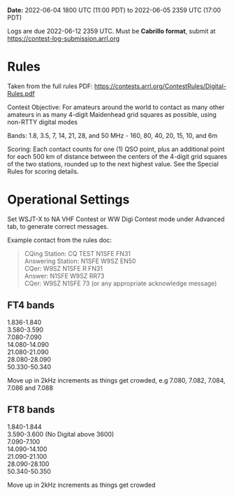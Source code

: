 
**Date:** 2022-06-04 1800 UTC (11:00 PDT) to 2022-06-05 2359 UTC (17:00 PDT)

Logs are due 2022-06-12 2359 UTC. Must be **Cabrillo format**, submit at https://contest-log-submission.arrl.org

# Rules
Taken from the full rules PDF: https://contests.arrl.org/ContestRules/Digital-Rules.pdf

Contest Objective: For amateurs around the world to contact as many other amateurs in as many 4-digit Maidenhead grid squares as possible, using non-RTTY digital modes

Bands: 1.8, 3.5, 7, 14, 21, 28, and 50 MHz - 160, 80, 40, 20, 15, 10, and 6m

Scoring: Each contact counts for one (1) QSO point, plus an additional point for each 500 km of distance between the centers of the 4-digit grid squares of the two stations, rounded up to the next highest value. See the Special Rules for scoring details.

# Operational Settings
Set WSJT-X to NA VHF Contest or WW Digi Contest mode under Advanced tab, to generate correct messages.

Example contact from the rules doc:

>CQing Station: CQ TEST N1SFE FN31  
Answering Station: N1SFE W9SZ EN50  
CQer: W9SZ N1SFE R FN31  
Answer: N1SFE W9SZ RR73  
CQer: W9SZ N1SFE 73 (or any appropriate acknowledge message)

## FT4 bands
1.836-1.840  
3.580-3.590  
7.080-7.090  
14.080-14.090  
21.080-21.090  
28.080-28.090  
50.330-50.340

Move up in 2kHz increments as things get crowded, e.g 7.080, 7.082, 7.084, 7.086 and 7.088

## FT8 bands
1.840-1.844  
3.590-3.600 (No Digital above 3600)  
7.090-7.100  
14.090-14.100  
21.090-21.100  
28.090-28.100  
50.340-50.350

Move up in 2kHz increments as things get crowded

